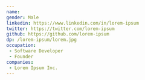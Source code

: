 ```yaml
---
name:
gender: Male
linkedin: https://www.linkedin.com/in/lorem-ipsum
twitter: https://twitter.com/lorem-ipsum
github: https://github.com/lorem-ipsum
dp: /lorem-ipsum/lorem.jpg
occupation:
 - Software Developer
 - Founder
companies:
 - Lorem Ipsum Inc.
---
```


<!-- content of the invidual goes here -->
